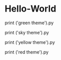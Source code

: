 # Hello-World
print ('green theme').py

print ('sky theme').py

print ('yellow theme').py

print ('red theme').py
